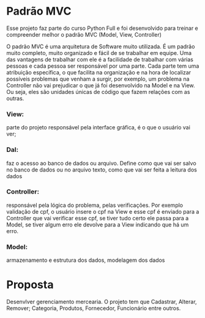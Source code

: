 # Padrão MVC

Esse projeto faz parte do curso Python Full e foi desenvolvido para treinar e compreender melhor o padrão MVC (Model, View, Controller)

O padrão MVC é uma arquitetura de Software muito utilizada. É um padrão muito completo, muito organizado e fácil de se trabalhar em equipe. Uma das vantagens de trabalhar com ele é a facilidade de trabalhar com várias pessoas e cada pessoa ser responsável por uma parte. Cada parte tem uma atribuição específica, o que facilita na organização e na hora de localizar possíveis problemas que venham a surgir, por exemplo, um problema na Controller não vai prejudicar o que já foi desenvolvido na Model e na View. Ou seja, eles são unidades únicas de código que fazem relações com as outras.

<h3>View:</h3>
parte do projeto responsável pela interface gráfica, é o que o usuário vai ver;

<h3>Dal:</h3>
faz o acesso ao banco de dados ou arquivo. Define como que vai ser salvo no banco de dados ou no arquivo texto, como que vai ser feita a leitura dos dados

<h3>Controller:</h3>
responsável pela lógica do problema, pelas verificações. Por exemplo validação de cpf, o usuário insere o cpf na View e esse cpf é enviado para a Controller que vai verificar esse cpf, se tiver tudo certo ele passa para a Model, se tiver algum erro ele devolve para a View indicando que há um erro.

<h3>Model:</h3>
armazenamento e estrutura dos dados, modelagem dos dados 

# Proposta

Desenvlver gerenciamento mercearia. O projeto tem que Cadastrar, Alterar, Remover; Categoria, Produtos, Fornecedor, Funcionário entre outros.
